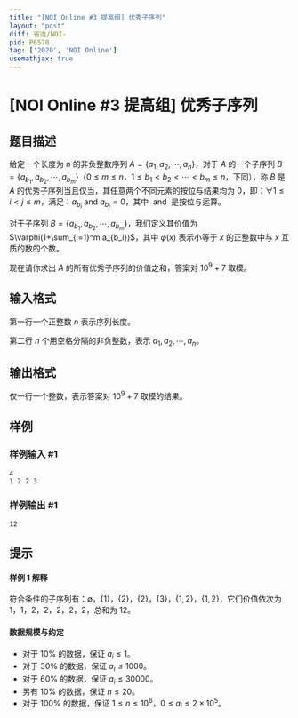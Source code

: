 ```yaml
---
title: "[NOI Online #3 提高组] 优秀子序列"
layout: "post"
diff: 省选/NOI-
pid: P6570
tag: ['2020', 'NOI Online']
usemathjax: true
---
```


# [NOI Online #3 提高组] 优秀子序列
## 题目描述

给定一个长度为 $n$ 的非负整数序列 $A=\{a_1,a_2,\cdots,a_n\}$，对于 $A$ 的一个子序列 $B=\{a_{b_1},a_{b_2},\cdots,a_{b_m}\}$（$0\le m\le n$，$1\le b_1<b_2<\cdots<b_m\le n$，下同），称 $B$ 是 $A$ 的优秀子序列当且仅当，其任意两个不同元素的按位与结果均为 $0$，即：$\forall 1\le i<j\le m$，满足：$a_{b_i}~\mathrm{and}~a_{b_j}=0$，其中 $~\mathrm{and}~$   是按位与运算。

对于子序列 $B=\{a_{b_1},a_{b_2},\cdots,a_{b_m}\}$，我们定义其价值为 $\varphi(1+\sum_{i=1}^m a_{b_i})$，其中 $\varphi(x)$ 表示小等于 $x$ 的正整数中与 $x$ 互质的数的个数。

现在请你求出 $A$ 的所有优秀子序列的价值之和，答案对 $10^9+7$ 取模。
## 输入格式

第一行一个正整数 $n$ 表示序列长度。

第二行 $n$ 个用空格分隔的非负整数，表示 $a_1,a_2,\cdots,a_n$。
## 输出格式

仅一行一个整数，表示答案对 $10^9+7$ 取模的结果。
## 样例

### 样例输入 #1
```
4
1 2 2 3
```
### 样例输出 #1
```
12
```
## 提示

#### 样例 1 解释
符合条件的子序列有：$\emptyset$，$\{1\}$，$\{2\}$，$\{2\}$，$\{3\}$，$\{1,2\}$，$\{1,2\}$，它们价值依次为 $1$，$1$，$2$，$2$，$2$，$2$，$2$，总和为 $12$。

#### 数据规模与约定
- 对于 $10\%$ 的数据，保证 $a_i\le 1$。
- 对于 $30\%$ 的数据，保证 $a_i\le 1000$。
- 对于 $60\%$ 的数据，保证 $a_i\le 30000$。
- 另有 $10\%$ 的数据，保证 $n\le 20$。
- 对于 $100\%$ 的数据，保证 $1\le n\le 10^6$，$0\le a_i\le 2\times 10^5$。
